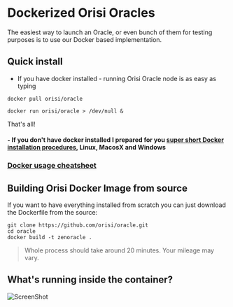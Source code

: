 # Dockerized Orisi Oracles

The easiest way to launch an Oracle, or even bunch of them for testing purposes is to use our Docker based implementation. 


## Quick install

- If you have docker installed - running Orisi Oracle node is as easy as typing


```
docker pull orisi/oracle
```

```
docker run orisi/oracle > /dev/null &
```

That's all!


#### - If you don't have docker installed I prepared for you [super short Docker installation procedures](manual/docker_install.md), Linux, MacosX and Windows

### [Docker usage cheatsheet](manual/docker_basics.md)

## Building Orisi Docker Image from source

If you want to have everything installed from scratch you can just download the Dockerfile from the source:
```
git clone https://github.com/orisi/oracle.git
cd oracle
docker build -t zenoracle .
```

>Whole process should take around 20 minutes. Your mileage may vary.

## What's running inside the container?
![ScreenShot](http://zenoracles.s3.amazonaws.com/README/content.png)

